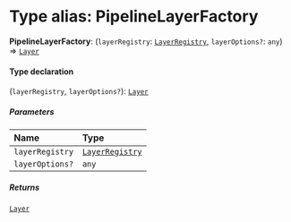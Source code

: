 # Type alias: PipelineLayerFactory

**PipelineLayerFactory**: (`layerRegistry`: [`LayerRegistry`](/auto-docs/fixed-layout-editor/interfaces/LayerRegistry.md), `layerOptions?`: `any`) => [`Layer`](/auto-docs/fixed-layout-editor/classes/Layer.md)

#### Type declaration

(`layerRegistry`, `layerOptions?`): [`Layer`](/auto-docs/fixed-layout-editor/classes/Layer.md)

##### Parameters

| Name | Type |
| :------ | :------ |
| `layerRegistry` | [`LayerRegistry`](/auto-docs/fixed-layout-editor/interfaces/LayerRegistry.md) |
| `layerOptions?` | `any` |

##### Returns

[`Layer`](/auto-docs/fixed-layout-editor/classes/Layer.md)
